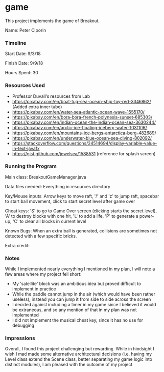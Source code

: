 game
====

This project implements the game of Breakout.

Name: Peter Ciporin

### Timeline

Start Date: 9/3/18

Finish Date: 9/9/18

Hours Spent: 30

### Resources Used
* Professor Duvall's resources from Lab
* https://pixabay.com/en/boat-tug-sea-ocean-ship-toy-red-3346862/ (Added extra inner tube)
* https://pixabay.com/en/water-sea-atlantic-ocean-wave-1555170/
* https://pixabay.com/en/bora-bora-french-polynesia-sunset-685303/
* https://pixabay.com/en/indian-ocean-the-indian-ocean-sea-3630244/
* https://pixabay.com/en/arctic-ice-floating-iceberg-water-1031106/
* https://pixabay.com/en/mountains-ice-bergs-antarctica-berg-482689/
* https://pixabay.com/en/underwater-blue-ocean-sea-diving-802092/
* https://stackoverflow.com/questions/34514694/display-variable-value-in-text-javafx
* https://gist.github.com/jewelsea/1588531 (reference for splash screen)


### Running the Program

Main class: BreakoutGameManager.java

Data files needed: Everything in resources directory

Key/Mouse inputs: Arrow keys to move raft, '/' and 'z' to jump raft, spacebar to start ball movement, click to start secret level after game over

Cheat keys: 'S' to go to Game Over screen (clicking starts the secret level), 'A' to destroy blocks with one hit, 'L' to add a life, 'P' to generate a power-up, 'C' to clear all blocks in current level

Known Bugs:
When an extra ball is generated, collisions are sometimes not detected with a few specific bricks.

Extra credit: 


### Notes
While I implemented nearly everything I mentioned in my plan, I will note a few areas where my project fell short:
 * My 'satellite' block was an ambitious idea but proved difficult to implement in practice
 * While the paddle cannot jump in the air (which would have been rather useless), instead you can jump it from side to side across the screen
 * I decided against including a timer in my game since I believed it would be extraneous, and so any mention of that in my plan was not implemented
 * I did not implement the musical cheat key, since it has no use for debugging

### Impressions
Overall, I found this project challenging but rewarding.  While in hindsight I wish I mad made some alternative architectural decisions (i.e. having my 
Level class extend the Scene class, better separating my game logic into distinct modules), I am pleased with the outcome of my project.

